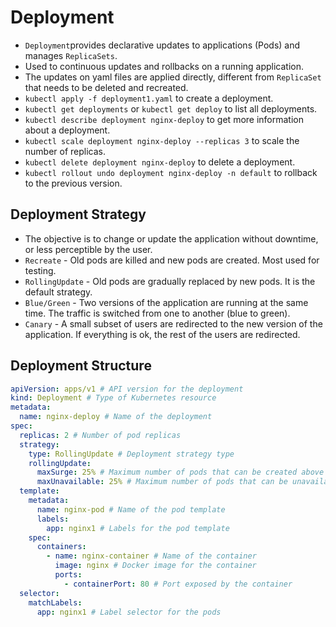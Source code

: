 # Deployment

- `Deployment`provides declarative updates to applications (Pods) and manages `ReplicaSets`.
- Used to continuous updates and rollbacks on a running application.
- The updates on yaml files are applied directly, different from `ReplicaSet` that needs to be deleted and recreated.
- `kubectl apply -f deployment1.yaml` to create a deployment.
- `kubectl get deployments` or `kubectl get deploy` to list all deployments.
- `kubectl describe deployment nginx-deploy` to get more information about a deployment.
- `kubectl scale deployment nginx-deploy --replicas 3` to scale the number of replicas.
- `kubectl delete deployment nginx-deploy` to delete a deployment.
- `kubectl rollout undo deployment nginx-deploy -n default` to rollback to the previous version.

## Deployment Strategy

- The objective is to change or update the application without downtime, or less perceptible by the user.
- `Recreate` - Old pods are killed and new pods are created. Most used for testing.
- `RollingUpdate` - Old pods are gradually replaced by new pods. It is the default strategy.
- `Blue/Green` - Two versions of the application are running at the same time. The traffic is switched from one to another (blue to green).
- `Canary` - A small subset of users are redirected to the new version of the application. If everything is ok, the rest of the users are redirected.

## Deployment Structure

```yaml
apiVersion: apps/v1 # API version for the deployment
kind: Deployment # Type of Kubernetes resource
metadata:
  name: nginx-deploy # Name of the deployment
spec:
  replicas: 2 # Number of pod replicas
  strategy:
    type: RollingUpdate # Deployment strategy type
    rollingUpdate:
      maxSurge: 25% # Maximum number of pods that can be created above the desired number of pods
      maxUnavailable: 25% # Maximum number of pods that can be unavailable during the update process
  template:
    metadata:
      name: nginx-pod # Name of the pod template
      labels:
        app: nginx1 # Labels for the pod template
    spec:
      containers:
        - name: nginx-container # Name of the container
          image: nginx # Docker image for the container
          ports:
            - containerPort: 80 # Port exposed by the container
  selector:
    matchLabels:
      app: nginx1 # Label selector for the pods
```
